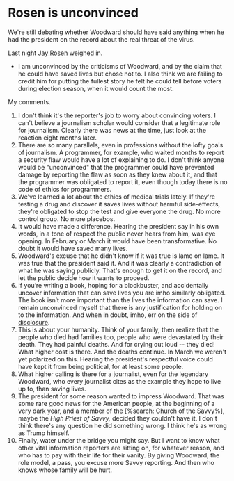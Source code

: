 # Rosen is unconvinced
We're still debating whether Woodward should have said anything when he had the president on the record about the real threat of the virus. 

Last night <a href="https://twitter.com/jayrosen_nyu/status/1304189572562268161">Jay Rosen</a> weighed in.
* I am unconvinced by the criticisms of Woodward, and by the claim that he could have saved lives but chose not to. I also think we are failing to credit him for putting the fullest story he felt he could tell before voters during election season, when it would count the most.

My comments.
1. I don't think it's the reporter's job to worry about convincing voters. I can't believe a journalism scholar would consider that a legitimate role for journalism. Clearly there was news at the time, just look at the reaction eight months later. 
2. There are so many parallels, even in professions without the lofty goals of journalism. A programmer, for example, who waited months to report a security flaw would have a lot of explaining to do. I don't think anyone would be "unconvinced" that the programmer could have prevented  damage by reporting the flaw as soon as they knew about it, and that the programmer was obligated to report it, even though today there is no code of ethics for programmers. 
3. We've learned a lot about the ethics of medical trials lately. If they're testing a drug and discover it saves lives without harmful side-effects, they're obligated to stop the test and give everyone the drug. No more control group. No more placebos.
4. It would have made a difference. Hearing the president say in his own words, in a tone of respect the public never hears from him, was eye opening. In February or March it would have been transformative. No doubt it would have saved many lives. 
5. Woodward's excuse that he didn't know if it was true is lame on lame. It was true that the president said it. And it was clearly a contradiction of what he was saying publicly. That's enough to get it on the record, and let the public decide how it wants to proceed. 
6. If you’re writing a book, hoping for a blockbuster, and accidentally uncover information that can save lives you are imho similarly obligated. The book isn’t more important than the lives the information can save. I remain unconvinced myself that there is any justification for holding on to the information. And when in doubt, imho, err on the side of <a href="http://scripting.com/2017/01/28/errOnTheSideOfDisclosure.html">disclosure</a>. 
7. This is about your humanity. Think of your family, then realize that the people who died had families too, people who were devastated by their death. They had painful deaths. And for crying out loud -- they died! What higher cost is there. And the deaths continue. In March we weren't yet polarized on this. Hearing the president's respectful voice could have kept it from being political, for at least some people. 
8. What higher calling is there for a journalist, even for the legendary Woodward, who every journalist cites as the example they hope to live up to, than saving lives. 
9. The president for some reason wanted to impress Woodward. That was some rare good news for the American people, at the beginning of a very dark year, and a member of the [%search: Church of the Savvy%], maybe the <i>High Priest of Savvy, </i>decided they couldn't have it. I don't think there's any question he did something wrong. I think he's as wrong as Trump himself. 
10. Finally, water under the bridge you might say. But I want to know what other vital information reporters are sitting on, for whatever reason, and who has to pay with their life for their vanity. By giving Woodward, the role model, a pass, you excuse more Savvy reporting. And then who knows whose family will be hurt. 

